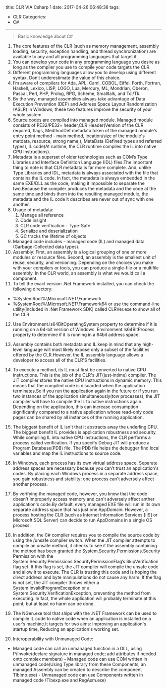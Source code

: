 title: CLR VIA Csharp 1
date: 2017-04-26 06:48:38
tags:
   - CLR
Categories:
   - C#
---
> Basic knowledge about C#
<!--more-->


1. The core features of the CLR (such as memory management, assembly loading, security, exception handling, and thread synchronization) are available to any and all programming languages that target it
2. You can develop your code in any programming language you desire as long as the compiler you use to compile your code targets the CLR.
3. Different programming languages allow you to develop using different syntax. Don’t underestimate the value of this choice.
4. I’m aware of compilers for Ada, APL, Caml, COBOL, Eiffel, Forth, Fortran, Haskell, Lexico, LISP, LOGO, Lua, Mercury, ML, Mondrian, Oberon, Pascal, Perl, PHP, Prolog, RPG, Scheme, Smalltalk, and Tcl/Tk.
5. By the way, managed assemblies always take advantage of Data Execution Prevention (DEP) and Address Space Layout Randomization (ASLR) in Windows; these two features improve the security of your whole system.
6. Source codes are compiled into managed module. Managed module consists of PE32/PE32+ header,CLR Header(Version of the CLR required, flags, MedthodDef metadata token of the managed module's entry point method - main method, location/size of the module's metdata, resource, strong name,), MetaData (Defined types and referred types), IL code(At runtime, the CLR runtime compiles the IL into native CPU instructions).
7. Metadata is a superset of older technologies such as COM’s Type Libraries and Interface Definition Language (IDL) files.The important thing to note is that CLR metadata is far more complete. And, unlike Type Libraries and IDL, metadata is always associated with the file that contains the IL code. In fact, the metadata is always embedded in the same EXE/DLL as the code, making it impossible to separate the two.Because the compiler produces the metadata and the code at the same time and binds them into the resulting managed module, the metadata and the IL code it describes are never out of sync with one another.
8. Usage of metadata: 
   1. Manage all reference 
   2. Code insight 
   3. CLR code verification - Type-Safe 
   4. Serialize and deserialization 
   5. GC tracks the lifetime of objects
9. Managed code includes - managed code (IL) and managed data (Garbage-Collected data types).
10. Assembly: First, an assembly is a logical grouping of one or more modules or resource files. Second, an assembly is the smallest unit of reuse, security, and versioning. Depending on the choices you make with your compilers or tools, you can produce a single-file or a multifile assembly. In the CLR world, an assembly is what we would call a component.
11. To tell the exact version .Net Framework installed, you can check the following directory:
 - %SystemRoot%\Microsoft.NET\Framework
 - %SystemRoot%\Microsoft.NET\Framework64 or use the command-line utility(included in .Net Framework SDK) called CLRVer.exe to show all of the CLR 
12. Use Environment.Is64BitOperatingSystem property to determine if it is running on a 64-bit version of Windows. Environment.Is64BitProcess property to determine if it is running in a 64bit address space.

13. Assembly contains both metadata and IL.keep in mind that any high-level language will most likely expose only a subset of the facilities offered by the CLR.However, the IL assembly language allows a developer to access all of the CLR'S facilities.
14. To execute a method, its IL must first be converted to native CPU instructions. This is the job of the CLR's JIT(just-intime) compiler. The JIT compiler stores the native CPU instructions in dynamic memory. This means that the compiled code is discarded when the application terminates.So if you run the application again in the future or if you run two instances of the application simultaneously(tow processes), the JIT compiler will have to compile the IL to native instructions again. Depending on the application, this can increase consumption significantly compared to a native application whose read-only code pages can be shared by all instances of the running application. 
15. The biggest benefit of IL isn't that it abstracts away the underling CPU. The biggest benefit IL provides is application robustness and security. While compiling IL into native CPU instructions, the CLR performs a process called verification. If you specify Debug JIT will produce a Program Database(PDB) file. The PDB file helps the debugger find local variables and map the IL instructions to source code.
16. In Windows, each process has its own virtual address space. Separate address spaces are necessary because you can't trust an application's codes. By placing each Windows process in a separate address space, you gain robustness and stability; one process can't adversely affect another process.
17. By verifying the managed code, however, you know that the code doesn't improperly access memory and can't adversely affect anther application's code.By default, every managed EXE file will run in its own separate address space that has just one AppDomain. However, a process hosting the CLR (such as Internet Information Services [IIS] or Microsoft SQL Server) can decide to run AppDomains in a single OS process.
18. In addition, the C# compiler requires you to compile the source code by using the /unsafe compiler switch. When the JIT compiler attempts to compile an unsafe method, it checks to see if the assembly containing the method has been granted the System.Security.Permissions.Security Permission with the System.Security.Permissions.SecurityPermissionFlag’s SkipVerification flag set. If this flag is set, the JIT compiler will compile the unsafe code and allow it to execute. The CLR is trusting this code and is hoping the direct address and byte manipulations do not cause any harm. If the flag is not set, the JIT compiler throws either a System.InvalidProgramException or a System.Security.VerificationException, preventing the method from executing. In fact, the whole application will probably terminate at this point, but at least no harm can be done.
19. The NGen.exe tool that ships with the .NET Framework can be used to compile IL code to native code when an application is installed on a user’s machine.It targets for two aims: Improving an application's startup time, Reducing an application's working set.
20. Interoperability with Unmanaged Code:
- Managed code can call an unmanaged function in a DLL, using P/Invoke(declare signature in managed code; add attributes if needed onto complex members) - Managed code can use COM written in unmanaged code(Using Type library from these Components, an managed Assembly can be created to describe the component TlbImp.exe) - Unmanaged code can use Components written in managed code (Tlbexp.exe and RegAsm.exe)
